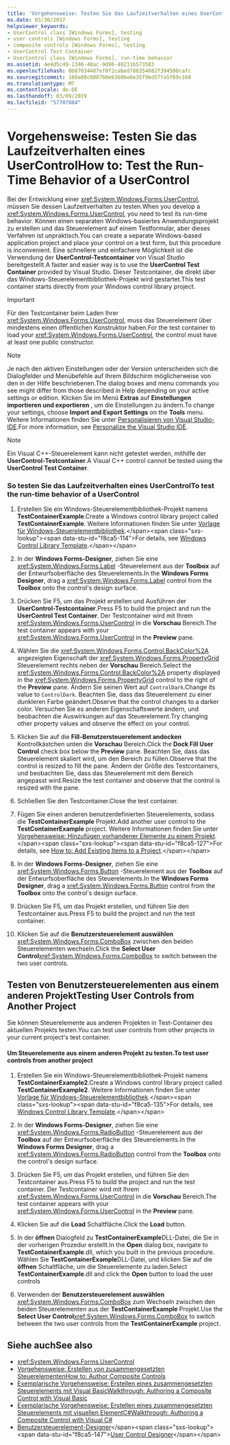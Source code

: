 ```yaml
---
title: 'Vorgehensweise: Testen Sie das Laufzeitverhalten eines UserControl'
ms.date: 03/30/2017
helpviewer_keywords:
- UserControl class [Windows Forms], testing
- user controls [Windows Forms], testing
- composite controls [Windows Forms], testing
- UserControl Test Container
- UserControl class [Windows Forms], run-time behavior
ms.assetid: 4e4d5c49-1346-40ac-9d96-40211b573583
ms.openlocfilehash: 0b87034487ef0f2cabed786354682f394500cafc
ms.sourcegitcommit: 160a88c8087b0e63606e6e35f9bd57fa5f69c168
ms.translationtype: MT
ms.contentlocale: de-DE
ms.lasthandoff: 03/09/2019
ms.locfileid: "57707884"
---
```

# <a name="how-to-test-the-run-time-behavior-of-a-usercontrol"></a><span data-ttu-id="f8ca5-102">Vorgehensweise: Testen Sie das Laufzeitverhalten eines UserControl</span><span class="sxs-lookup"><span data-stu-id="f8ca5-102">How to: Test the Run-Time Behavior of a UserControl</span></span>
<span data-ttu-id="f8ca5-103">Bei der Entwicklung einer <xref:System.Windows.Forms.UserControl>, müssen Sie dessen Laufzeitverhalten zu testen.</span><span class="sxs-lookup"><span data-stu-id="f8ca5-103">When you develop a <xref:System.Windows.Forms.UserControl>, you need to test its run-time behavior.</span></span> <span data-ttu-id="f8ca5-104">Können einen separaten Windows-basiertes Anwendungsprojekt zu erstellen und das Steuerelement auf einem Testformular, aber dieses Verfahren ist unpraktisch.</span><span class="sxs-lookup"><span data-stu-id="f8ca5-104">You can create a separate Windows-based application project and place your control on a test form, but this procedure is inconvenient.</span></span> <span data-ttu-id="f8ca5-105">Eine schnellere und einfachere Möglichkeit ist die Verwendung der **UserControl-Testcontainer** von Visual Studio bereitgestellt.</span><span class="sxs-lookup"><span data-stu-id="f8ca5-105">A faster and easier way is to use the **UserControl Test Container** provided by Visual Studio.</span></span> <span data-ttu-id="f8ca5-106">Dieser Testcontainer, die direkt über das Windows-Steuerelementbibliothek-Projekt wird gestartet.</span><span class="sxs-lookup"><span data-stu-id="f8ca5-106">This test container starts directly from your Windows control library project.</span></span>  
  
> [!IMPORTANT]
>  <span data-ttu-id="f8ca5-107">Für den Testcontainer beim Laden Ihrer <xref:System.Windows.Forms.UserControl>, muss das Steuerelement über mindestens einen öffentlichen Konstruktor haben.</span><span class="sxs-lookup"><span data-stu-id="f8ca5-107">For the test container to load your <xref:System.Windows.Forms.UserControl>, the control must have at least one public constructor.</span></span>  
  
> [!NOTE]
>  <span data-ttu-id="f8ca5-108">Je nach den aktiven Einstellungen oder der Version unterscheiden sich die Dialogfelder und Menübefehle auf Ihrem Bildschirm möglicherweise von den in der Hilfe beschriebenen.</span><span class="sxs-lookup"><span data-stu-id="f8ca5-108">The dialog boxes and menu commands you see might differ from those described in Help depending on your active settings or edition.</span></span> <span data-ttu-id="f8ca5-109">Klicken Sie im Menü **Extras** auf **Einstellungen importieren und exportieren** , um die Einstellungen zu ändern.</span><span class="sxs-lookup"><span data-stu-id="f8ca5-109">To change your settings, choose **Import and Export Settings** on the **Tools** menu.</span></span> <span data-ttu-id="f8ca5-110">Weitere Informationen finden Sie unter [Personalisieren von Visual Studio-IDE](/visualstudio/ide/personalizing-the-visual-studio-ide).</span><span class="sxs-lookup"><span data-stu-id="f8ca5-110">For more information, see [Personalize the Visual Studio IDE](/visualstudio/ide/personalizing-the-visual-studio-ide).</span></span>  
  
> [!NOTE]
>  <span data-ttu-id="f8ca5-111">Ein Visual C++-Steuerelement kann nicht getestet werden, mithilfe der **UserControl-Testcontainer**.</span><span class="sxs-lookup"><span data-stu-id="f8ca5-111">A Visual C++ control cannot be tested using the **UserControl Test Container**.</span></span>  
  
### <a name="to-test-the-run-time-behavior-of-a-usercontrol"></a><span data-ttu-id="f8ca5-112">So testen Sie das Laufzeitverhalten eines UserControl</span><span class="sxs-lookup"><span data-stu-id="f8ca5-112">To test the run-time behavior of a UserControl</span></span>  
  
1.  <span data-ttu-id="f8ca5-113">Erstellen Sie ein Windows-Steuerelementbibliothek-Projekt namens **TestContainerExample**.</span><span class="sxs-lookup"><span data-stu-id="f8ca5-113">Create a Windows control library project called **TestContainerExample**.</span></span> <span data-ttu-id="f8ca5-114">Weitere Informationen finden Sie unter [Vorlage für Windows-Steuerelementbibliothek](https://docs.microsoft.com/previous-versions/kxczf775(v=vs.100)).</span><span class="sxs-lookup"><span data-stu-id="f8ca5-114">For details, see [Windows Control Library Template](https://docs.microsoft.com/previous-versions/kxczf775(v=vs.100)).</span></span>  
  
2.  <span data-ttu-id="f8ca5-115">In der **Windows Forms-Designer**, ziehen Sie eine <xref:System.Windows.Forms.Label> -Steuerelement aus der **Toolbox** auf der Entwurfsoberfläche des Steuerelements.</span><span class="sxs-lookup"><span data-stu-id="f8ca5-115">In the **Windows Forms Designer**, drag a <xref:System.Windows.Forms.Label> control from the **Toolbox** onto the control's design surface.</span></span>  
  
3.  <span data-ttu-id="f8ca5-116">Drücken Sie F5, um das Projekt erstellen und Ausführen der **UserControl-Testcontainer**.</span><span class="sxs-lookup"><span data-stu-id="f8ca5-116">Press F5 to build the project and run the **UserControl Test Container**.</span></span> <span data-ttu-id="f8ca5-117">Der Testcontainer wird mit Ihrem <xref:System.Windows.Forms.UserControl> in die **Vorschau** Bereich.</span><span class="sxs-lookup"><span data-stu-id="f8ca5-117">The test container appears with your <xref:System.Windows.Forms.UserControl> in the **Preview** pane.</span></span>  
  
4.  <span data-ttu-id="f8ca5-118">Wählen Sie die <xref:System.Windows.Forms.Control.BackColor%2A> angezeigten Eigenschaft der <xref:System.Windows.Forms.PropertyGrid> Steuerelement rechts neben der **Vorschau** Bereich.</span><span class="sxs-lookup"><span data-stu-id="f8ca5-118">Select the <xref:System.Windows.Forms.Control.BackColor%2A> property displayed in the <xref:System.Windows.Forms.PropertyGrid> control to the right of the **Preview** pane.</span></span> <span data-ttu-id="f8ca5-119">Ändern Sie seinen Wert auf `ControlDark`.</span><span class="sxs-lookup"><span data-stu-id="f8ca5-119">Change its value to `ControlDark`.</span></span> <span data-ttu-id="f8ca5-120">Beachten Sie, dass das Steuerelement zu einer dunkleren Farbe geändert.</span><span class="sxs-lookup"><span data-stu-id="f8ca5-120">Observe that the control changes to a darker color.</span></span> <span data-ttu-id="f8ca5-121">Versuchen Sie es anderen Eigenschaftswerte ändern, und beobachten die Auswirkungen auf das Steuerelement.</span><span class="sxs-lookup"><span data-stu-id="f8ca5-121">Try changing other property values and observe the effect on your control.</span></span>  
  
5.  <span data-ttu-id="f8ca5-122">Klicken Sie auf die **Fill-Benutzersteuerelement andocken** Kontrollkästchen unten die **Vorschau** Bereich.</span><span class="sxs-lookup"><span data-stu-id="f8ca5-122">Click the **Dock Fill User Control** check box below the **Preview** pane.</span></span> <span data-ttu-id="f8ca5-123">Beachten Sie, dass das Steuerelement skaliert wird, um den Bereich zu füllen.</span><span class="sxs-lookup"><span data-stu-id="f8ca5-123">Observe that the control is resized to fill the pane.</span></span> <span data-ttu-id="f8ca5-124">Ändern der Größe des Testcontainers, und beobachten Sie, dass das Steuerelement mit dem Bereich angepasst wird.</span><span class="sxs-lookup"><span data-stu-id="f8ca5-124">Resize the test container and observe that the control is resized with the pane.</span></span>  
  
6.  <span data-ttu-id="f8ca5-125">Schließen Sie den Testcontainer.</span><span class="sxs-lookup"><span data-stu-id="f8ca5-125">Close the test container.</span></span>  
  
7.  <span data-ttu-id="f8ca5-126">Fügen Sie einen anderen benutzerdefinierten Steuerelements, sodass die **TestContainerExample** Projekt.</span><span class="sxs-lookup"><span data-stu-id="f8ca5-126">Add another user control to the **TestContainerExample** project.</span></span> <span data-ttu-id="f8ca5-127">Weitere Informationen finden Sie unter [Vorgehensweise: Hinzufügen vorhandener Elemente zu einem Projekt](https://docs.microsoft.com/previous-versions/visualstudio/visual-studio-2010/9f4t9t92(v=vs.100)).</span><span class="sxs-lookup"><span data-stu-id="f8ca5-127">For details, see [How to: Add Existing Items to a Project](https://docs.microsoft.com/previous-versions/visualstudio/visual-studio-2010/9f4t9t92(v=vs.100)).</span></span>  
  
8.  <span data-ttu-id="f8ca5-128">In der **Windows Forms-Designer**, ziehen Sie eine <xref:System.Windows.Forms.Button> -Steuerelement aus der **Toolbox** auf der Entwurfsoberfläche des Steuerelements.</span><span class="sxs-lookup"><span data-stu-id="f8ca5-128">In the **Windows Forms Designer**, drag a <xref:System.Windows.Forms.Button> control from the **Toolbox** onto the control's design surface.</span></span>  
  
9. <span data-ttu-id="f8ca5-129">Drücken Sie F5, um das Projekt erstellen, und führen Sie den Testcontainer aus.</span><span class="sxs-lookup"><span data-stu-id="f8ca5-129">Press F5 to build the project and run the test container.</span></span>  
  
10. <span data-ttu-id="f8ca5-130">Klicken Sie auf die **Benutzersteuerelement auswählen** <xref:System.Windows.Forms.ComboBox> zwischen den beiden Steuerelementen wechseln.</span><span class="sxs-lookup"><span data-stu-id="f8ca5-130">Click the **Select User Control**<xref:System.Windows.Forms.ComboBox> to switch between the two user controls.</span></span>  
  
## <a name="testing-user-controls-from-another-project"></a><span data-ttu-id="f8ca5-131">Testen von Benutzersteuerelementen aus einem anderen Projekt</span><span class="sxs-lookup"><span data-stu-id="f8ca5-131">Testing User Controls from Another Project</span></span>  
 <span data-ttu-id="f8ca5-132">Sie können Steuerelemente aus anderen Projekten in Test-Container des aktuellen Projekts testen.</span><span class="sxs-lookup"><span data-stu-id="f8ca5-132">You can test user controls from other projects in your current project's test container.</span></span>  
  
#### <a name="to-test-user-controls-from-another-project"></a><span data-ttu-id="f8ca5-133">Um Steuerelemente aus einem anderen Projekt zu testen.</span><span class="sxs-lookup"><span data-stu-id="f8ca5-133">To test user controls from another project</span></span>  
  
1.  <span data-ttu-id="f8ca5-134">Erstellen Sie ein Windows-Steuerelementbibliothek-Projekt namens **TestContainerExample2**.</span><span class="sxs-lookup"><span data-stu-id="f8ca5-134">Create a Windows control library project called **TestContainerExample2**.</span></span> <span data-ttu-id="f8ca5-135">Weitere Informationen finden Sie unter [Vorlage für Windows-Steuerelementbibliothek](https://docs.microsoft.com/previous-versions/kxczf775(v=vs.100)).</span><span class="sxs-lookup"><span data-stu-id="f8ca5-135">For details, see [Windows Control Library Template](https://docs.microsoft.com/previous-versions/kxczf775(v=vs.100)).</span></span>  
  
2.  <span data-ttu-id="f8ca5-136">In der **Windows Forms-Designer**, ziehen Sie eine <xref:System.Windows.Forms.RadioButton> -Steuerelement aus der **Toolbox** auf der Entwurfsoberfläche des Steuerelements.</span><span class="sxs-lookup"><span data-stu-id="f8ca5-136">In the **Windows Forms Designer**, drag a <xref:System.Windows.Forms.RadioButton> control from the **Toolbox** onto the control's design surface.</span></span>  
  
3.  <span data-ttu-id="f8ca5-137">Drücken Sie F5, um das Projekt erstellen, und führen Sie den Testcontainer aus.</span><span class="sxs-lookup"><span data-stu-id="f8ca5-137">Press F5 to build the project and run the test container.</span></span> <span data-ttu-id="f8ca5-138">Der Testcontainer wird mit Ihrem <xref:System.Windows.Forms.UserControl> in die **Vorschau** Bereich.</span><span class="sxs-lookup"><span data-stu-id="f8ca5-138">The test container appears with your <xref:System.Windows.Forms.UserControl> in the **Preview** pane.</span></span>  
  
4.  <span data-ttu-id="f8ca5-139">Klicken Sie auf die **Load** Schaltfläche.</span><span class="sxs-lookup"><span data-stu-id="f8ca5-139">Click the **Load** button.</span></span>  
  
5.  <span data-ttu-id="f8ca5-140">In der **öffnen** Dialogfeld zu **TestContainerExample**DLL-Datei, die Sie in der vorherigen Prozedur erstellt.</span><span class="sxs-lookup"><span data-stu-id="f8ca5-140">In the **Open** dialog box, navigate to **TestContainerExample**.dll, which you built in the previous procedure.</span></span> <span data-ttu-id="f8ca5-141">Wählen Sie **TestContainerExample**DLL-Datei, und klicken Sie auf die **öffnen** Schaltfläche, um die Steuerelemente zu laden.</span><span class="sxs-lookup"><span data-stu-id="f8ca5-141">Select **TestContainerExample**.dll and click the **Open** button to load the user controls</span></span>  
  
6.  <span data-ttu-id="f8ca5-142">Verwenden der **Benutzersteuerelement auswählen** <xref:System.Windows.Forms.ComboBox> zum Wechseln zwischen den beiden Steuerelementen aus der **TestContainerExample** Projekt.</span><span class="sxs-lookup"><span data-stu-id="f8ca5-142">Use the **Select User Control**<xref:System.Windows.Forms.ComboBox> to switch between the two user controls from the **TestContainerExample** project.</span></span>  
  
## <a name="see-also"></a><span data-ttu-id="f8ca5-143">Siehe auch</span><span class="sxs-lookup"><span data-stu-id="f8ca5-143">See also</span></span>
- <xref:System.Windows.Forms.UserControl>
- [<span data-ttu-id="f8ca5-144">Vorgehensweise: Erstellen von zusammengesetzten Steuerelementen</span><span class="sxs-lookup"><span data-stu-id="f8ca5-144">How to: Author Composite Controls</span></span>](how-to-author-composite-controls.md)
- [<span data-ttu-id="f8ca5-145">Exemplarische Vorgehensweise: Erstellen eines zusammengesetzten Steuerelements mit Visual Basic</span><span class="sxs-lookup"><span data-stu-id="f8ca5-145">Walkthrough: Authoring a Composite Control with Visual Basic</span></span>](walkthrough-authoring-a-composite-control-with-visual-basic.md)
- [<span data-ttu-id="f8ca5-146">Exemplarische Vorgehensweise: Erstellen eines zusammengesetzten Steuerelements mit visuellen ElementC#</span><span class="sxs-lookup"><span data-stu-id="f8ca5-146">Walkthrough: Authoring a Composite Control with Visual C#</span></span>](walkthrough-authoring-a-composite-control-with-visual-csharp.md)
- <span data-ttu-id="f8ca5-147">[Benutzersteuerelement-Designer](https://docs.microsoft.com/previous-versions/visualstudio/visual-studio-2010/183c3hth(v=vs.100))</span><span class="sxs-lookup"><span data-stu-id="f8ca5-147">[User Control Designer](https://docs.microsoft.com/previous-versions/visualstudio/visual-studio-2010/183c3hth(v=vs.100))</span></span>

